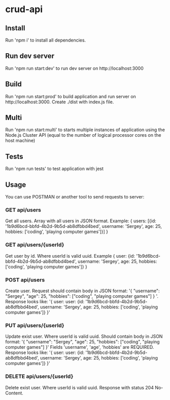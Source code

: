 # crud-api

## Install
Run 'npm i' to install all dependencies.

## Run dev server
Run 'npm run start:dev' to run dev server on http://localhost:3000

## Build
Run 'npm run start:prod' to build application and run server on http://localhost:3000. Create ./dist with index.js file.

## Multi
Run 'npm run start:multi' to  starts multiple instances of  application using the Node.js Cluster API (equal to the number of logical processor cores on the host machine)

## Tests
Run 'npm run tests' to test application with jest

## Usage
You can use POSTMAN or another tool to send requests to server:

### GET api/users
Get all users. Array with all users in JSON format.
Example: {
            users: [{id: '1b9d6bcd-bbfd-4b2d-9b5d-ab8dfbbd4bed', username: 'Sergey', age: 25, hobbies: ['coding', 'playing computer games']}]
        }

### GET api/users/{userId}
Get user by id. Where userId is valid uuid.
Example {
            user: {id: '1b9d6bcd-bbfd-4b2d-9b5d-ab8dfbbd4bed', username: 'Sergey', age: 25, hobbies: ['coding', 'playing computer games']}
        }

### POST api/users
Create user. Request should contain body in JSON format:
'{
    "username": "Sergey",
    "age": 25,
    "hobbies": ["coding", "playing computer games"]
}
'.
Response looks like: 
'{
    user: user: {id: '1b9d6bcd-bbfd-4b2d-9b5d-ab8dfbbd4bed', username: 'Sergey', age: 25, hobbies: ['coding', 'playing computer games']}
}'

### PUT api/users/{userId}
Update exist user. Where userId is valid uuid. Should contain body in JSON format:
'{
    "username": "Sergey",
    "age": 25,
    "hobbies": ["coding", "playing computer games"]
}'
Fields 'username', 'age', 'hobbies' are REQUIRED.
Response looks like:
'{
user: user: {id: '1b9d6bcd-bbfd-4b2d-9b5d-ab8dfbbd4bed', username: 'Sergey', age: 25, hobbies: ['coding', 'playing computer games']}
}'

### DELETE api/users/{userId}
Delete exist user. Where userId is valid uuid.
Response with status 204 No-Content.
